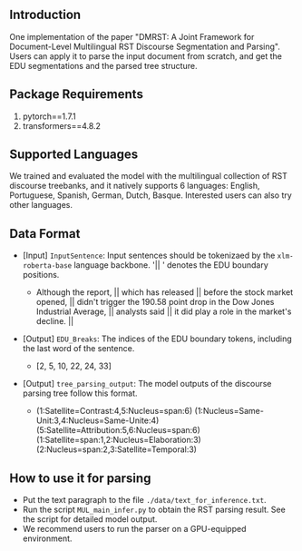 ## Introduction
One implementation of the paper "DMRST: A Joint Framework for Document-Level Multilingual RST Discourse Segmentation and Parsing". <br>
Users can apply it to parse the input document from scratch, and get the EDU segmentations and the parsed tree structure. <br>

## Package Requirements
1. pytorch==1.7.1
2. transformers==4.8.2

## Supported Languages
We trained and evaluated the model with the multilingual collection of RST discourse treebanks, and it natively supports 6 languages: English, Portuguese, Spanish, German, Dutch, Basque. Interested users can also try other languages.

## Data Format
* [Input] `InputSentence`: Input sentences should be tokenizaed by the `xlm-roberta-base` language backbone. '|| ' denotes the EDU boundary positions. <br>
    * Although the report, || which has released || before the stock market opened, || didn't trigger the 190.58 point drop in the Dow Jones Industrial Average, || analysts said || it did play a role in the market's decline. || <br>

* [Output] `EDU_Breaks`: The indices of the EDU boundary tokens, including the last word of the sentence. <br>
    * [2, 5, 10, 22, 24, 33] <br>

* [Output] `tree_parsing_output`: The model outputs of the discourse parsing tree follow this format. <br>
   * (1:Satellite=Contrast:4,5:Nucleus=span:6) (1:Nucleus=Same-Unit:3,4:Nucleus=Same-Unite:4) (5:Satellite=Attribution:5,6:Nucleus=span:6) (1:Satellite=span:1,2:Nucleus=Elaboration:3) (2:Nucleus=span:2,3:Satellite=Temporal:3) <br>

## How to use it for parsing
* Put the text paragraph to the file `./data/text_for_inference.txt`. <br>
* Run the script `MUL_main_infer.py` to obtain the RST parsing result. See the script for detailed model output. <br>
* We recommend users to run the parser on a GPU-equipped environment. <br>
